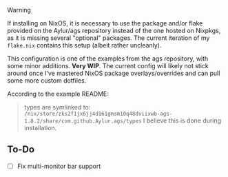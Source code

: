 > [!warning]
> If installing on NixOS, it is necessary to use the package and/or flake provided on the Aylur/ags repository instead of the one hosted on Nixpkgs, as it is missing several "optional" packages. The current iteration of my `flake.nix` contains this setup (albeit rather uncleanly). 

This configuration is one of the examples from the ags repository, with some minor additions. **Very WIP**. The current config will likely not stick around once I've mastered NixOS package overlays/overrides and can pull some more custom dotfiles.

According to the example README:
> types are symlinked to:
> `/nix/store/zks2f1jx6jj4d161gmsm10q48dviixwb-ags-1.8.2/share/com.github.Aylur.ags/types`
I believe this is done during installation.

## To-Do
- [ ] Fix multi-monitor bar support
